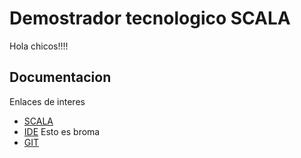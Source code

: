 Demostrador tecnologico SCALA
=============================

Hola chicos!!!!


Documentacion
-------------

Enlaces de interes

 - [SCALA][1]
 - [IDE][2] Esto es broma
 - [GIT][3]


[1]: http://www.scala-lang.org/
[2]: http://www.gnu.org/software/emacs/
[3]: http://git-scm.com/